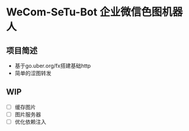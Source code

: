 # WeCom-SeTu-Bot 企业微信色图机器人
## 项目简述
+ 基于go.uber.org/fx搭建基础http
+ 简单的涩图转发

## WIP
+ [ ] 缓存图片
+ [ ] 图片服务器
+ [ ] 优化依赖注入